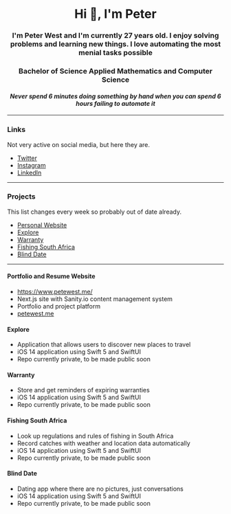 <h1 align="center">Hi 👋, I'm Peter</h1>
<h3 align="center">I'm Peter West and I'm currently 27 years old. I enjoy solving problems and learning new things. I love automating the most menial tasks possible </h3>
<h3 align="center">Bachelor of Science Applied Mathematics and Computer Science</h3>

<h4 align="center"><i>Never spend 6 minutes doing something by hand when you can spend 6 hours failing to automate it</i></h4>

---

### Links  

Not very active on social media, but here they are.

- [Twitter](https://twitter.com/peterwestwastaken)
- [Instagram](https://www.instagram.com/peterwestwastaken/)
- [LinkedIn](https://www.linkedin.com/in/peter-west-a1b93b142/)


---

### Projects 

This list changes every week so probably out of date already.

- [Personal Website](#personal-website)
- [Explore](#explore)
- [Warranty](#warranty)
- [Fishing South Africa](#fishing-south-africa)
- [Blind Date](#blind-date)


---

#### Portfolio and Resume Website
- https://www.petewest.me/
- Next.js site with Sanity.io content management system
- Portfolio and project platform 
- [petewest.me](https://github.com/peterwest-1/peterwest-portfolio)

#### Explore 
 - Application that allows users to discover new places to travel
 - iOS 14 application using Swift 5 and SwiftUI
 - Repo currently private, to be made public soon

#### Warranty 
- Store and get reminders of expiring warranties
 - iOS 14 application using Swift 5 and SwiftUI
 - Repo currently private, to be made public soon

#### Fishing South Africa 
- Look up regulations and rules of fishing in South Africa
- Record catches with weather and location data automatically
 - iOS 14 application using Swift 5 and SwiftUI
 -  Repo currently private, to be made public soon

#### Blind Date 
- Dating app where there are no pictures, just conversations 
 - iOS 14 application using Swift 5 and SwiftUI
 -  Repo currently private, to be made public soon
<!--
**peterwest-1/peterwest-1** is a ✨ _special_ ✨ repository because its `README.md` (this file) appears on your GitHub profile.

Here are some ideas to get you started:

- 🔭 I’m currently working on ...
- 🌱 I’m currently learning ...
- 👯 I’m looking to collaborate on ...
- 🤔 I’m looking for help with ...
- 💬 Ask me about ...
- 📫 How to reach me: ...
- 😄 Pronouns: ...
- ⚡ Fun fact: ...
-->
